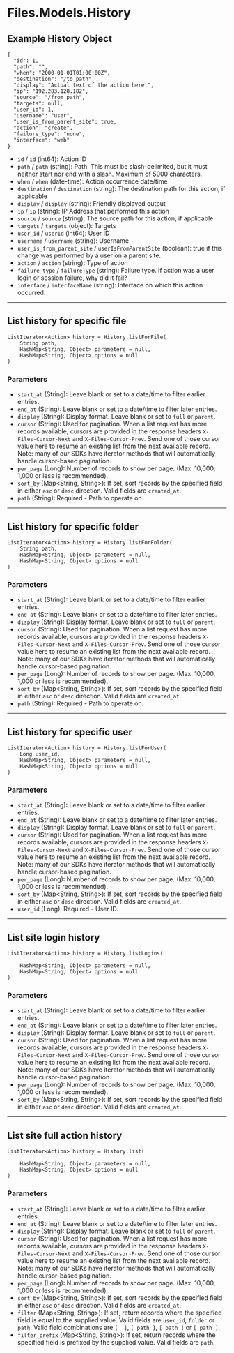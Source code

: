 # Files.Models.History

## Example History Object

```
{
  "id": 1,
  "path": "",
  "when": "2000-01-01T01:00:00Z",
  "destination": "/to_path",
  "display": "Actual text of the action here.",
  "ip": "192.283.128.182",
  "source": "/from_path",
  "targets": null,
  "user_id": 1,
  "username": "user",
  "user_is_from_parent_site": true,
  "action": "create",
  "failure_type": "none",
  "interface": "web"
}
```

* `id` / `id`  (int64): Action ID
* `path` / `path`  (string): Path. This must be slash-delimited, but it must neither start nor end with a slash. Maximum of 5000 characters.
* `when` / `when`  (date-time): Action occurrence date/time
* `destination` / `destination`  (string): The destination path for this action, if applicable
* `display` / `display`  (string): Friendly displayed output
* `ip` / `ip`  (string): IP Address that performed this action
* `source` / `source`  (string): The source path for this action, if applicable
* `targets` / `targets`  (object): Targets
* `user_id` / `userId`  (int64): User ID
* `username` / `username`  (string): Username
* `user_is_from_parent_site` / `userIsFromParentSite`  (boolean): true if this change was performed by a user on a parent site.
* `action` / `action`  (string): Type of action
* `failure_type` / `failureType`  (string): Failure type.  If action was a user login or session failure, why did it fail?
* `interface` / `interfaceName`  (string): Interface on which this action occurred.


---

## List history for specific file

```
ListIterator<Action> history = History.listForFile(
    String path, 
    HashMap<String, Object> parameters = null,
    HashMap<String, Object> options = null
)
```

### Parameters

* `start_at` (String): Leave blank or set to a date/time to filter earlier entries.
* `end_at` (String): Leave blank or set to a date/time to filter later entries.
* `display` (String): Display format. Leave blank or set to `full` or `parent`.
* `cursor` (String): Used for pagination.  When a list request has more records available, cursors are provided in the response headers `X-Files-Cursor-Next` and `X-Files-Cursor-Prev`.  Send one of those cursor value here to resume an existing list from the next available record.  Note: many of our SDKs have iterator methods that will automatically handle cursor-based pagination.
* `per_page` (Long): Number of records to show per page.  (Max: 10,000, 1,000 or less is recommended).
* `sort_by` (Map<String, String>): If set, sort records by the specified field in either `asc` or `desc` direction. Valid fields are `created_at`.
* `path` (String): Required - Path to operate on.


---

## List history for specific folder

```
ListIterator<Action> history = History.listForFolder(
    String path, 
    HashMap<String, Object> parameters = null,
    HashMap<String, Object> options = null
)
```

### Parameters

* `start_at` (String): Leave blank or set to a date/time to filter earlier entries.
* `end_at` (String): Leave blank or set to a date/time to filter later entries.
* `display` (String): Display format. Leave blank or set to `full` or `parent`.
* `cursor` (String): Used for pagination.  When a list request has more records available, cursors are provided in the response headers `X-Files-Cursor-Next` and `X-Files-Cursor-Prev`.  Send one of those cursor value here to resume an existing list from the next available record.  Note: many of our SDKs have iterator methods that will automatically handle cursor-based pagination.
* `per_page` (Long): Number of records to show per page.  (Max: 10,000, 1,000 or less is recommended).
* `sort_by` (Map<String, String>): If set, sort records by the specified field in either `asc` or `desc` direction. Valid fields are `created_at`.
* `path` (String): Required - Path to operate on.


---

## List history for specific user

```
ListIterator<Action> history = History.listForUser(
    Long user_id, 
    HashMap<String, Object> parameters = null,
    HashMap<String, Object> options = null
)
```

### Parameters

* `start_at` (String): Leave blank or set to a date/time to filter earlier entries.
* `end_at` (String): Leave blank or set to a date/time to filter later entries.
* `display` (String): Display format. Leave blank or set to `full` or `parent`.
* `cursor` (String): Used for pagination.  When a list request has more records available, cursors are provided in the response headers `X-Files-Cursor-Next` and `X-Files-Cursor-Prev`.  Send one of those cursor value here to resume an existing list from the next available record.  Note: many of our SDKs have iterator methods that will automatically handle cursor-based pagination.
* `per_page` (Long): Number of records to show per page.  (Max: 10,000, 1,000 or less is recommended).
* `sort_by` (Map<String, String>): If set, sort records by the specified field in either `asc` or `desc` direction. Valid fields are `created_at`.
* `user_id` (Long): Required - User ID.


---

## List site login history

```
ListIterator<Action> history = History.listLogins(
    
    HashMap<String, Object> parameters = null,
    HashMap<String, Object> options = null
)
```

### Parameters

* `start_at` (String): Leave blank or set to a date/time to filter earlier entries.
* `end_at` (String): Leave blank or set to a date/time to filter later entries.
* `display` (String): Display format. Leave blank or set to `full` or `parent`.
* `cursor` (String): Used for pagination.  When a list request has more records available, cursors are provided in the response headers `X-Files-Cursor-Next` and `X-Files-Cursor-Prev`.  Send one of those cursor value here to resume an existing list from the next available record.  Note: many of our SDKs have iterator methods that will automatically handle cursor-based pagination.
* `per_page` (Long): Number of records to show per page.  (Max: 10,000, 1,000 or less is recommended).
* `sort_by` (Map<String, String>): If set, sort records by the specified field in either `asc` or `desc` direction. Valid fields are `created_at`.


---

## List site full action history

```
ListIterator<Action> history = History.list(
    
    HashMap<String, Object> parameters = null,
    HashMap<String, Object> options = null
)
```

### Parameters

* `start_at` (String): Leave blank or set to a date/time to filter earlier entries.
* `end_at` (String): Leave blank or set to a date/time to filter later entries.
* `display` (String): Display format. Leave blank or set to `full` or `parent`.
* `cursor` (String): Used for pagination.  When a list request has more records available, cursors are provided in the response headers `X-Files-Cursor-Next` and `X-Files-Cursor-Prev`.  Send one of those cursor value here to resume an existing list from the next available record.  Note: many of our SDKs have iterator methods that will automatically handle cursor-based pagination.
* `per_page` (Long): Number of records to show per page.  (Max: 10,000, 1,000 or less is recommended).
* `sort_by` (Map<String, String>): If set, sort records by the specified field in either `asc` or `desc` direction. Valid fields are `created_at`.
* `filter` (Map<String, String>): If set, return records where the specified field is equal to the supplied value. Valid fields are `user_id`, `folder` or `path`. Valid field combinations are `[  ]`, `[ path ]`, `[ path ]` or `[ path ]`.
* `filter_prefix` (Map<String, String>): If set, return records where the specified field is prefixed by the supplied value. Valid fields are `path`.
